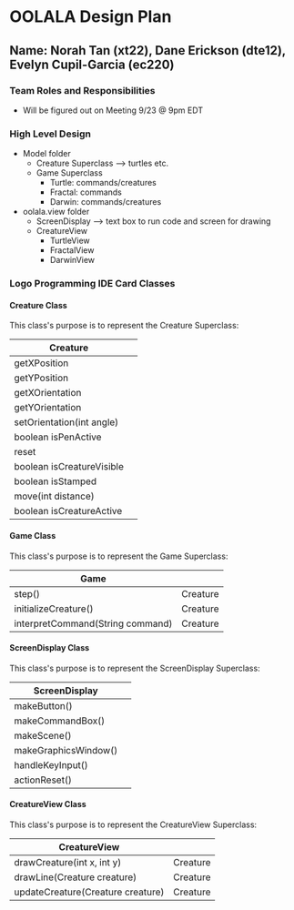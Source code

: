 # OOLALA Design Plan
## Name: Norah Tan (xt22), Dane Erickson (dte12), Evelyn Cupil-Garcia (ec220)


### Team Roles and Responsibilities
- Will be figured out on Meeting 9/23 @ 9pm EDT

### High Level Design
- Model folder
  - Creature Superclass --> turtles etc.
  - Game Superclass
    - Turtle: commands/creatures
    - Fractal: commands
    - Darwin: commands/creatures
- oolala.view folder
  - ScreenDisplay --> text box to run code and screen for drawing
  - CreatureView
    - TurtleView
    - FractalView
    - DarwinView
    
### Logo Programming IDE Card Classes

#### Creature Class
This class's purpose is to represent the Creature Superclass:

|Creature| |
|---|---|
|getXPosition         ||
|getYPosition      ||
| getXOrientation ||
| getYOrientation ||
| setOrientation(int angle) ||
| boolean isPenActive ||
| reset ||
| boolean isCreatureVisible ||
| boolean isStamped ||
| move(int distance) ||
| boolean isCreatureActive ||

#### Game Class
This class's purpose is to represent the Game Superclass:

|Game| |
|---|---|
|step()         | Creature |
|initializeCreature()      | Creature |
|interpretCommand(String command) | Creature |

#### ScreenDisplay Class
This class's purpose is to represent the ScreenDisplay Superclass:

|ScreenDisplay| |
|---|---|
| makeButton()        | |
| makeCommandBox()   | |
| makeScene() | |
| makeGraphicsWindow() | |
| handleKeyInput() | |
| actionReset() | |

#### CreatureView Class
This class's purpose is to represent the CreatureView Superclass:

|CreatureView| |
|---|---|
| drawCreature(int x, int y)        | Creature |
| drawLine(Creature creature)   |  Creature |
| updateCreature(Creature creature) | Creature |
